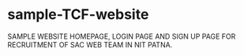 # sample-TCF-website
SAMPLE WEBSITE HOMEPAGE, LOGIN PAGE AND SIGN UP PAGE FOR RECRUITMENT OF SAC WEB TEAM IN NIT PATNA. 
